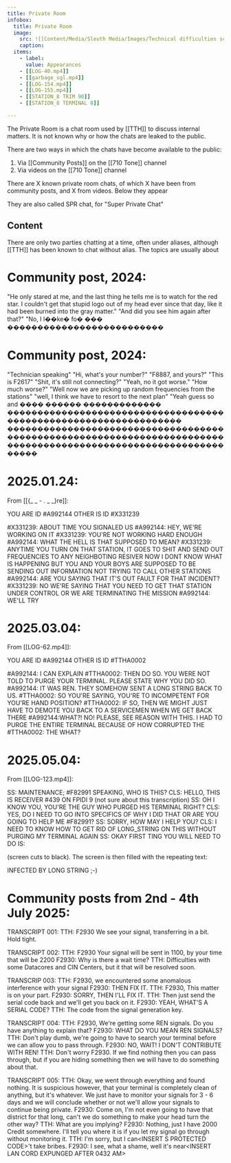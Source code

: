 ```yaml
---
title: Private Room
infobox:
  title: Private Room
  image:
    src: ![[Content/Media/Sleuth Media/Images/Technical difficulties screen.jpg]]
    caption:
  items:
    - label: 
      value: Appearances
	- [[LOG-40.mp4]]
	- [[garbage_sgl.mp4]]
	- [[LOG-154.mp4]]
	- [[LOG-155.mp4]]
	- [[STATION_8 TRIM 90]]
	- [[STATION_8 TERMINAL 8]]

---
```


The Private Room is a chat room used by [[TTH]] to discuss internal matters. It is not known why or how the chats are leaked to the public.

There are two ways in which the chats have become available to the public:
1. Via [[Community Posts]] on the [[710 Tone]] channel
2. Via videos on the [[710 Tone]] channel

There are X known private room chats, of which X have been from community posts, and X from videos. Below they appear 

They are also called SPR chat, for "Super Private Chat"
## Content
There are only two parties chatting at a time, often under aliases, although [[TTH]] has been known to chat without alias. The topics are usually about 

# Community post, 2024:

"He only stared at me, and the last thing he tells me is to watch for the red star. I couldn't get that stupid logo out of my head ever since that day, like it had been burned into the gray matter."
"And did you see him again after that?"
"No, I l��ke� fo� ��� ��������������������������

# Community post, 2024:

"Technician speaking"
"Hi, what's your number?"
"F8887, and yours?"
"This is F2617"
"Shit, it's still not connecting?"
"Yeah, no it got worse."
"How much worse?"
"Well now we are picking up random frequencies from the stations"
"well, I think we have to resort to the next plan"
"Yeah guess so and ���� ������ ������������� ����������������������������������������������������������������� �����������������������������������������������������������������������������������������������������������������



# 2025.01.24: 
From [[{_ _ _-_ _._ _ _}re]]:

YOU ARE ID #A992144
OTHER IS ID #X331239

#X331239: ABOUT TIME YOU SIGNALED US
#A992144: HEY, WE'RE WORKING ON IT
#X331239: YOU'RE NOT WORKING HARD ENOUGH
#A992144: WHAT THE HELL IS THAT SUPPOSED TO MEAN?
#X331239: ANYTIME YOU TURN ON THAT STATION, IT GOES TO SHIT AND SEND OUT FREQUENCIES TO ANY NEIGHBOTING RESIVER NOW I DONT KNOW WHAT IS HAPPENING BUT YOU AND YOUR BOYS ARE SUPPOSED TO BE SENDING OUT INFORMATION NOT TRYING TO CALL OTHER STATIONS
#A992144: ARE YOU SAYING THAT IT'S OUT FAULT FOR THAT INCIDENT?
#X331239: NO WE'RE SAYING THAT YOU NEED TO GET THAT STATION UNDER CONTROL OR WE ARE TERMINATING THE MISSION
#A992144: WE'LL TRY

# 2025.03.04:
From [[LOG-62.mp4]]:

YOU ARE ID #A992144
OTHER IS ID #TTHA0002    

#A992144: I CAN EXPLAIN
#TTHA0002: THEN DO SO. YOU WERE NOT TOLD TO PURGE YOUR TERMINAL. PLEASE STATE WHY YOU DID SO.
#A992144: IT WAS REN. THEY SOMEHOW SENT A LONG STRING BACK TO US.
#TTHA0002: SO YOU'RE SAYING, YOU'RE TO INCOMPETENT FOR YOU'RE HAND POSITION?
#TTHA0002: IF SO, THEN WE MIGHT JUST HAVE TO DEMOTE YOU BACK TO A SERVICEMEN WHEN WE GET BACK THERE
#A992144:WHAT?! NO! PLEASE, SEE REASON WITH THIS. I HAD TO PURGE THE ENTIRE TERMINAL BECAUSE OF HOW CORRUPTED THE
#TTHA0002: THE WHAT?


# 2025.05.04:
From [[LOG-123.mp4]]:

SS:     MAINTENANCE; #F82991 SPEAKING, WHO IS THIS?
CLS:   HELLO, THIS IS RECEIVER #439 ON FPIDI 9     (not sure about this transcription)
SS:     OH I KNOW YOU, YOU'RE THE GUY WHO PURGED HIS TERMINAL RIGHT?
CLS:   YES, DO I NEED TO GO INTO SPECIFICS OF WHY I DID THAT OR ARE YOU GOING TO HELP ME #F82991?
SS:      SORRY, HOW MAY I HELP YOU?
CLS:    I NEED TO KNOW HOW TO GET RID OF LONG_STRING ON THIS WITHOUT PURGING MY TERMINAL AGAIN
SS:     OKAY FIRST TING YOU WILL NEED TO DO IS:

(screen cuts to black).
The screen is then filled with the repeating text:

INFECTED BY LONG STRING ;-) 


# Community posts from 2nd - 4th July 2025:

TRANSCRIPT 001:
TTH: F2930 We see your signal, transferring in a bit. Hold tight.

TRANSCRIPT 002:
TTH: F2930 Your signal will be sent in 1100, by your time that will be 2200
F2930: Why is there a wait time?
TTH: Difficulties with some Datacores and CIN Centers, but it that will be resolved soon.

TRANSCRIP 003:
TTH: F2930, we encountered some anomalous interference with your signal
F2930: THEN FIX IT.
TTH: F2930, This matter is on your part.
F2930: SORRY, THEN I'LL FIX IT.
TTH: Then just send the serial code back and we'll get you back on it.
F2930: YEAH, WHAT'S A SERIAL CODE?
TTH: The code from the signal generation key.

TRANSCRIPT 004:
TTH: F2930, We're getting some REN signals. Do you have anything to explain that?
F2930: WHAT DO YOU MEAN REN SIGNALS?
TTH: Don't play dumb, we're going to have to search your terminal before we can allow you to pass through.
F2930: NO, WAIT! I DON'T CONTRIBUTE WITH REN!
TTH: Don't worry F2930. If we find nothing then you can pass through, but if you are hiding something then we will have to do something about that.

TRANSCRIPT 005:
TTH: Okay, we went through everything and found nothing. It is suspicious however, that your terminal is completely clean of anything, but it's whatever. We just have to monitor your signals for 3 - 6 days and we will conclude whether or not we'll allow your signals to continue being private.
F2930: Come on, I'm not even going to have that district for that long, can't we do something to make your head turn the other way?
TTH: What are you implying?
F2930: Nothing, just I have 2000 Credit somewhere. I'll tell you where it is if you let my signal go through without monitoring it.
TTH: I'm sorry, but I can\<INSERT S PROTECTED CODE>'t take bribes.
F2930: I see, what a shame, well it's near\<INSERT LAN CORD EXPUNGED AFTER 0432 AM>
